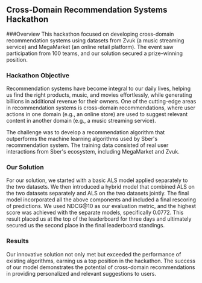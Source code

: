 ## Cross-Domain Recommendation Systems Hackathon
###Overview
This hackathon focused on developing cross-domain recommendation systems using datasets from Zvuk (a music streaming service) and MegaMarket (an online retail platform). The event saw participation from 100 teams, and our solution secured a prize-winning position.

### Hackathon Objective
Recommendation systems have become integral to our daily lives, helping us find the right products, music, and movies effortlessly, while generating billions in additional revenue for their owners. One of the cutting-edge areas in recommendation systems is cross-domain recommendations, where user actions in one domain (e.g., an online store) are used to suggest relevant content in another domain (e.g., a music streaming service).

The challenge was to develop a recommendation algorithm that outperforms the machine learning algorithms used by Sber's recommendation system. The training data consisted of real user interactions from Sber's ecosystem, including MegaMarket and Zvuk.

### Our Solution
For our solution, we started with a basic ALS model applied separately to the two datasets. We then introduced a hybrid model that combined ALS on the two datasets separately and ALS on the two datasets jointly. The final model incorporated all the above components and included a final rescoring of predictions. We used NDCG@10 as our evaluation metric, and the highest score was achieved with the separate models, specifically 0.0772. This result placed us at the top of the leaderboard for three days and ultimately secured us the second place in the final leaderboard standings.

### Results
Our innovative solution not only met but exceeded the performance of existing algorithms, earning us a top position in the hackathon. The success of our model demonstrates the potential of cross-domain recommendations in providing personalized and relevant suggestions to users.

